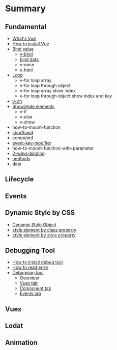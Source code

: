 # Summary

## Fundamental

* [What's Vue](README.md)
* [How to install Vue](chapter1.md)
* [Bind value](bind-value.md)
  * [v-bind](bind-value/v-bind.md)
  * [bind data](bind-value/sign.md)
  * v-once
  * [v-html](bind-value/v-html.md)
* [Loop](v-for.md)
  * v-for loop array
  * v-for loop through object
  * v-for loop array show index
  * v-for loop through object show index and key
* [v-on](v-on.md)
* [Show/Hide elements](inter.md)
  * v-if
  * v-else
  * v-show
* how-to-mount-function
* [shorthand](shorthand.md)
* computed
* [event-key-modifier](event-key-modifier.md)
* how-to-mount-function-with-parameter
* [2-ways-binding](2-ways-binding.md)
* [methods](methods.md)
* data

## Lifecycle

## Events

## Dynamic Style by CSS

* [Dynamic Style Object](dynamic-style-object.md)
* [style element by class property](v-bindclass.md)
* [style element by style property](how-to-style-control.md)

## Debugging Tool

* [How to install debug tool](debugging-tool/how-to-install-debug-tool.md)
* [How to read error](debugging-tool/how-to-read-error.md)
* [Debugging tool](debugging-tool/debugging-tool-overview.md)
  * [Overview](debugging-tool/debugging-tool-overview/overview.md)
  * [Vuex tab](debugging-tool/debugging-tool-overview/vuex-tab.md)
  * [Component tab](debugging-tool/debugging-tool-overview/component-tab.md)
  * [Events tab](debugging-tool/debugging-tool-overview/events-tab.md)

## Vuex

## Lodat

## Animation

